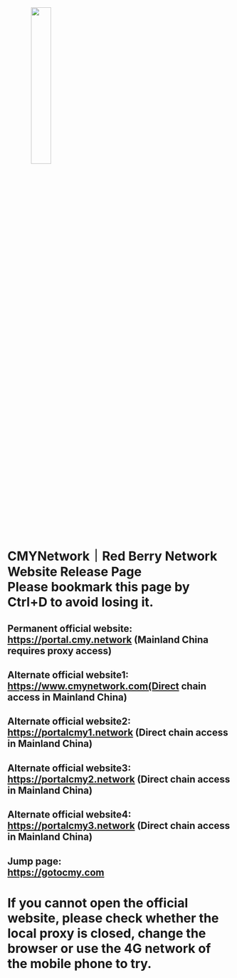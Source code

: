<img src="https://github.com/caomeicloud/url/blob/master/logo-shu.068cf5f9.png" width="30%" height="30%" style="text-align:center;">

# CMYNetwork｜Red Berry Network Website Release Page<br>Please bookmark this page by Ctrl+D to avoid losing it.

## Permanent official website: <br>https://portal.cmy.network (Mainland China requires proxy access)

## Alternate official website1: <br>https://www.cmynetwork.com(Direct chain access in Mainland China)
## Alternate official website2: <br>https://portalcmy1.network (Direct chain access in Mainland China)
## Alternate official website3: <br>https://portalcmy2.network (Direct chain access in Mainland China)
## Alternate official website4: <br>https://portalcmy3.network (Direct chain access in Mainland China)

## Jump page: <br>https://gotocmy.com


# If you cannot open the official website, please check whether the local proxy is closed, change the browser or use the 4G network of the mobile phone to try.

